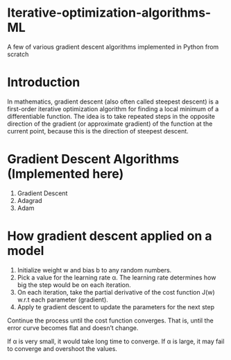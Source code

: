 # Iterative-optimization-algorithms-ML

A few of various gradient descent algorithms implemented in Python from scratch

# Introduction
In mathematics, gradient descent (also often called steepest descent) is a first-order iterative optimization algorithm for finding a local minimum of 
a differentiable function. The idea is to take repeated steps in the opposite direction of the gradient (or approximate gradient) of the function at 
the current point, because this is the direction of steepest descent.

# Gradient Descent Algorithms (Implemented here)
1) Gradient Descent
2) Adagrad
3) Adam

# How gradient descent applied on a model

1. Initialize weight w and bias b to any random numbers.
2. Pick a value for the learning rate α. The learning rate determines how big the step would be on each iteration.
3. On each iteration, take the partial derivative of the cost function J(w) w.r.t each parameter (gradient). 
4. Apply te gradient descent to update the parameters for the next step

Continue the process until the cost function converges. That is, until the error curve becomes flat and doesn’t change.

If α is very small, it would take long time to converge.
If α is large, it may fail to converge and overshoot the values.

